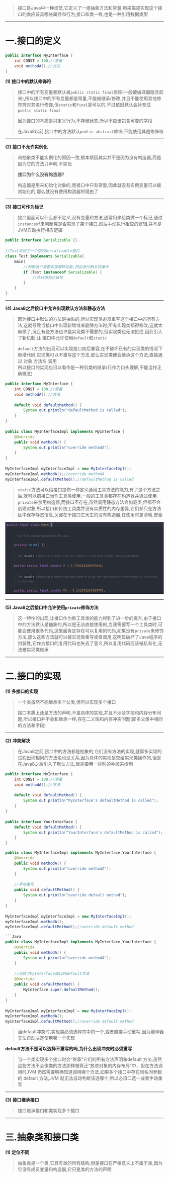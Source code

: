 
>接口是Java中一种规范,它定义了一组抽象方法和常量,用来描述实现这个接口的类应该具哪些属性和行为,接口和类一样,也是一种引用数据类型

****
# 一.接口的定义

```Java
public interface MyInterface {  
    int CONST = 100;//常量  
    void methodA();//方法  
}
```

**(1) 接口中的默认修饰符**  

>接口中的所有变量都默认被`public static final`修饰(一般被编译器隐含起来),所以接口中的所有变量都是常量,不能被继承/修改,并且不能使用其他修饰符对其进行修饰,但`static`和`final`是可以的,不过依旧默认会补充成`public static final`
>
>因为接口的本质是只定义行为,不存储状态,所以不应该包含可变的字段
>
>在Java8以前,接口中的方法默认`public abstract`修饰,不能使用其他修饰符

****

**(2) 接口不允许实例化**  

>和抽象类不能实例化的原因一致,根本原因其实并不是因为没有构造器,而是因为它的方法只声明,不实现
>
>**接口为什么没有构造器?** 
>
>构造器是用来初始化对象的,而接口中只有常量,因此就没有实例变量可以被初始化的,那么就没有使用构造器的理由了

****

**(3) 接口可作为标记**

>接口里面可以什么都不定义,没有变量和方法,通常用来给类做一个标记,通过`instanceof`来判断类是否实现了某个接口,然后手动执行相应的逻辑,并不是JVM自动执行相应逻辑

```Java
public interface Serializable {}

//Test实现了一个空的Serializable接口
class Test implements Serializable{
	main{
		//判断这个类要实现哪种功能,然后进行相关的操作
		if (Test instanceof Serializable) {
		    //执行序列化操作
		}
	}
}
```

****

**(4) Java8之后接口中允许出现默认方法和静态方法**  

>因为接口中默认的方法是抽象的,所以实现类必须重写这个接口中的所有方法,这就导致当接口中出现新增或者删除方法时,所有实现类都得修改,这就太麻烦了,况且有些方法也许是实现类不需要的,但实现类也无法拒绝,因此引入了新机制,让 接口中允许使用`default`和`static`  
>
>`default`方法的出现可以实现接口向后兼容,在不破坏已有的实现类的情况下新增代码,实现类可以不重写这个方法,那么实现类便会继承这个方法,直接通过 对象.方法名 调用  
>所以接口的实现也可以看作是一种另类的继承(只作为口头理解,不能当作正确概念)

```Java
public interface MyInterface {  
    int CONST = 100;//常量  
    void methodA();//方法  
  
    default void defaultMethod() {  
        System.out.println("defaultMethod is called");  
    }  
}

public class MyInterfaceImpl implements MyInterface {  
    @Override  
    public void methodA() {  
        System.out.println("override methodA");  
    }  
}

MyInterfaceImpl myInterfaceImpl = new MyInterfaceImpl();  
myInterfaceImpl.methodA();//override methodA
myInterfaceImpl.defaultMethod();//defaultMethod is called
```


>`static`方法可以给接口提供一种定义通用工具方法的能力,有了这个方法之后,就可以把接口当作工具类使用,一般的工具类都存在构造器并通过使用`private`来禁用构造器,而接口不存在,虽然调用静态方法会加载类,但都不会创建对象,所以接口和传统工具类并没有实质性的内存差异,它们都只在方法区中保存静态信息,关键在于接口它天生的没有构造器,在使用时更清晰,安全

![](images/接口/file-20250411211211.png)

****

**(5) Java9之后接口中允许使用`private`修饰方法**

>这一特性的出现,让接口作为新工具类的能力得到了进一步的提升,由于接口中的方法默认是抽象的,所以是无法直接使用的,当我需要写一个工具类时,可能会使用很多代码,这里面肯定存在可以复用的代码,如果没有`private`来修饰方法,那么这些方法就可以被实现类重写或者调用,这明显破坏了Java程序的封装性,它作为接口的复用代码也失去了意义,所以复用代码应该被私有化,无法被实现类继承

****

# 二.接口的实现

**(1) 多接口的实现**

>一个类虽然不能继承多个父类,但可以实现多个接口
>
>接口本质上还是方法的声明,不是具体的实现,并且不涉及字段和内存分布问题,所以接口并不会和继承一样,存在二义性和内存冲突问题(即多父类中相同的方法和字段)

****

**(2) 冲突解决**

>在Java8之前,接口中的方法都是抽象的,它们没有方法的实现,就算多实现的过程出现相同的方法名也没关系,因为具体的实现是交给实现类操作的,但是在Java8之后引入了默认方法,就需要用一些别的手段来控制

```Java
public interface MyInterface {  
    int CONST = 100;//常量  
    void methodA();//方法  
  
    default void defaultMethod() {  
        System.out.println("MyInterface's defaultMethod is called");  
    }  
}

public interface YourInterface {  
    default void defaultMethod() {  
        System.out.println("YourInterface's defaultMethod is called");  
    }  
}
```

```Java
public class MyInterfaceImpl implements MyInterface,YourInterface {  
    @Override  
    public void methodA() {  
        System.out.println("override methodA");  
    }  

	//手动重写
    public void defaultMethod() {  
        System.out.println("override default method");  
    }  
}

MyInterfaceImpl myInterfaceImpl = new MyInterfaceImpl();  
myInterfaceImpl.methodA();  
myInterfaceImpl.defaultMethod();//override default method
```

```Java
```Java
public class MyInterfaceImpl implements MyInterface,YourInterface {  
    @Override  
    public void methodA() {  
        System.out.println("override methodA");  
    }  

	//选择了MyInterface接口的default方法
	@Override  
	public void defaultMethod() {  
	    MyInterface.super.defaultMethod();  
	} 
}

MyInterfaceImpl myInterfaceImpl = new MyInterfaceImpl();  
myInterfaceImpl.methodA();  
myInterfaceImpl.defaultMethod();//override default method
```

>当default冲突时,实现类必须选择其中的一个,或者直接手动重写,因为编译器无法自动决定使用哪一个实现

**default方法不是可以选择不重写的吗,为什么出现冲突时必须重写**

>当一个类实现多个接口时会“继承”它们的所有方法声明和default 方法,虽然这些方法不会像类的方法那样被真正“放进对象的内存布局”中，但在方法调用时JVM 仍然需要明确知道调用哪个方法,如果多个接口中存在同名同参数的 default 方法,JVM 就无法自动判断该选哪个,所以必须二选一或者手动重写

****

**(3) 接口继承接口**

>接口继承接口和类实现多个接口

****
# 三.抽象类和接口类

**(1) 定位不同**

>抽象类是一个类,它具有类的所有结构,但是接口在严格意义上不属于类,因为它没有成员变量和构造器,它只是类的方法的声明
